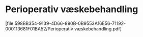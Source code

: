 # Perioperativ væskebehandling
[file:598BB354-9139-4D66-890B-0B9553A16E56-71192-000113681F01BA52/Perioperativ væskebehandling.pdf]

<!-- {BearID:FB472A32-287B-4953-AFAC-8D8A660DDD19-71192-00011365AAA7E43E} -->
